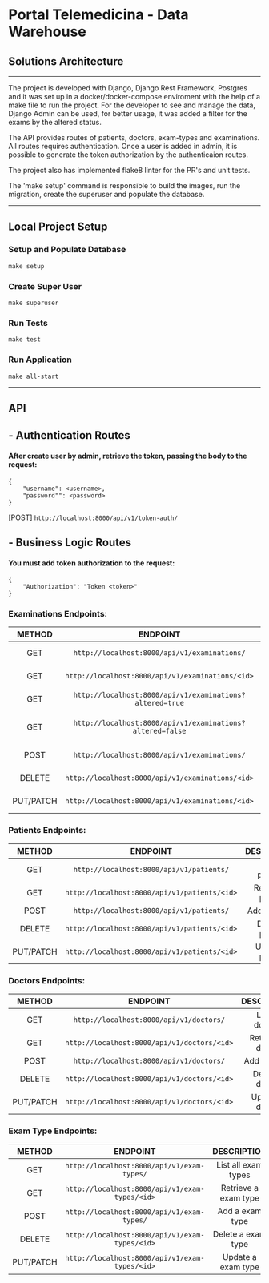# Portal Telemedicina - Data Warehouse

## Solutions Architecture
---
The project is developed with Django, Django Rest Framework, Postgres and it was set up in a docker/docker-compose enviroment with the help of a make file to run the project.
For the developer to see and manage the data, Django Admin can be used, for better usage, it was added a filter for the exams by the altered status.

The API provides routes of patients, doctors, exam-types and examinations. All routes requires authentication. Once a user is added in admin, it is possible to generate the token authorization by the authenticaion routes.

The project also has implemented flake8 linter for the PR's and unit tests.

The 'make setup' command is responsible to build the images, run the migration, create the superuser and populate the database.

---


## Local Project Setup  


### Setup and Populate Database

```make setup```

### Create Super User
  
```make superuser```

### Run Tests

```make test```

### Run Application
```make all-start```

---

## API 

## - Authentication Routes  

#### After create user by admin, retrieve the token, passing the body to the request:  


```
{
    "username": <username>,
    "password"": <password>
}
```


[POST]  ```http://localhost:8000/api/v1/token-auth/```  


## - Business Logic Routes   



#### You must add token authorization to the request:  


```
{
    "Authorization": "Token <token>"
}
```
### Examinations Endpoints:
| METHOD      | ENDPOINT | DESCRIPTION |
| :---:        |    :----:   | :----: |
| GET      |```http://localhost:8000/api/v1/examinations/```| List all examinations |
| GET | ```http://localhost:8000/api/v1/examinations/<id>```| Retrieve an examination|
| GET      |```http://localhost:8000/api/v1/examinations?altered=true```| List altered examinations |
| GET | ```http://localhost:8000/api/v1/examinations?altered=false```|List not altered examinations|
| POST      |```http://localhost:8000/api/v1/examinations/```| Add an examination|
| DELETE | ```http://localhost:8000/api/v1/examinations/<id>```| Delete an examination| 
| PUT/PATCH | ```http://localhost:8000/api/v1/examinations/<id>```| Update an examination|



### Patients Endpoints:
| METHOD      | ENDPOINT | DESCRIPTION |
| :---:        |    :----:   | :----: |
| GET      |```http://localhost:8000/api/v1/patients/```| List all patients |
| GET | ```http://localhost:8000/api/v1/patients/<id>```| Retrieve a patient|
| POST      |```http://localhost:8000/api/v1/patients/```| Add a patient|
| DELETE | ```http://localhost:8000/api/v1/patients/<id>```| Delete a patient| 
| PUT/PATCH | ```http://localhost:8000/api/v1/patients/<id>```| Update a patient|

### Doctors Endpoints:
| METHOD      | ENDPOINT | DESCRIPTION |
| :---:        |    :----:   | :----: |
| GET      |```http://localhost:8000/api/v1/doctors/```| List all doctors |
| GET | ```http://localhost:8000/api/v1/doctors/<id>```| Retrieve a doctor|
| POST      |```http://localhost:8000/api/v1/doctors/```| Add a doctor|
| DELETE | ```http://localhost:8000/api/v1/doctors/<id>```| Delete a doctor| 
| PUT/PATCH | ```http://localhost:8000/api/v1/doctors/<id>```| Update a doctor|

### Exam Type Endpoints:
| METHOD      | ENDPOINT | DESCRIPTION |
| :---:        |    :----:   | :----: |
| GET      |```http://localhost:8000/api/v1/exam-types/```| List all exam types |
| GET | ```http://localhost:8000/api/v1/exam-types/<id>```| Retrieve a exam type|
| POST      |```http://localhost:8000/api/v1/exam-types/```| Add a exam type|
| DELETE | ```http://localhost:8000/api/v1/exam-types/<id>```| Delete a exam type| 
| PUT/PATCH | ```http://localhost:8000/api/v1/exam-types/<id>```| Update a exam type|
